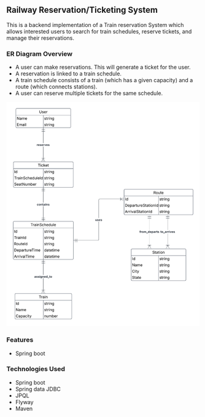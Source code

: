## Railway Reservation/Ticketing System

This is a backend implementation of a Train reservation System which allows interested users to search for train schedules, reserve tickets, and manage their reservations.

### ER Diagram Overview

* A user can make reservations. This will generate a ticket for the user.
* A reservation is linked to a train schedule.
* A train schedule consists of a train (which has a given capacity) and a route (which connects stations).
* A user can reserve multiple tickets for the same schedule.

<img src="er_diagram.png" width="2145" alt="Er Diagram">

### Features
* Spring boot

### Technologies Used
* Spring boot
* Spring data JDBC
* JPQL
* Flyway
* Maven
